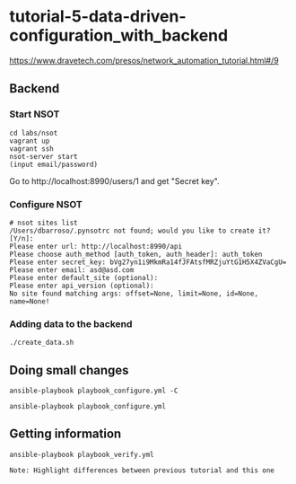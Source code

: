 # tutorial-5-data-driven-configuration_with_backend

https://www.dravetech.com/presos/network_automation_tutorial.html#/9

## Backend

### Start NSOT

    cd labs/nsot
    vagrant up
    vagrant ssh
    nsot-server start
    (input email/password)

Go to http://localhost:8990/users/1 and get "Secret key".

### Configure NSOT

    # nsot sites list
    /Users/dbarroso/.pynsotrc not found; would you like to create it? [Y/n]:
    Please enter url: http://localhost:8990/api
    Please choose auth_method [auth_token, auth_header]: auth_token
    Please enter secret_key: bVg27yn1i9MkmRa14fJFAtsfMRZjuYtG1H5X4ZVaCgU=
    Please enter email: asd@asd.com
    Please enter default_site (optional):
    Please enter api_version (optional):
    No site found matching args: offset=None, limit=None, id=None, name=None!

### Adding data to the backend

    ./create_data.sh

## Doing small changes

    ansible-playbook playbook_configure.yml -C

    ansible-playbook playbook_configure.yml 


## Getting information

    ansible-playbook playbook_verify.yml

    Note: Highlight differences between previous tutorial and this one
